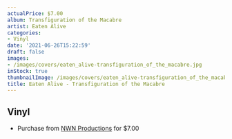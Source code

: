 ```yaml
---
actualPrice: $7.00
album: Transfiguration of the Macabre
artist: Eaten Alive
categories:
- Vinyl
date: '2021-06-26T15:22:59'
draft: false
images:
- /images/covers/eaten_alive-transfiguration_of_the_macabre.jpg
inStock: true
thumbnailImage: /images/covers/eaten_alive-transfiguration_of_the_macabre-thumb.jpg
title: Eaten Alive - Transfiguration of the Macabre
---
```


## Vinyl
* Purchase from [NWN Productions](http://shop.nwnprod.com/index.php?route=product/product&path=76&product_id=11031&sort=pd.name&order=ASC) for $7.00
